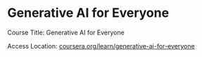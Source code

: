 # Generative AI for Everyone

Course Title: Generative AI for Everyone 

Access Location: [coursera.org/learn/generative-ai-for-everyone](https://www.coursera.org/learn/generative-ai-for-everyone)